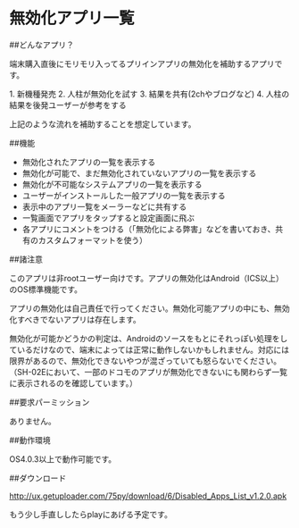 # 無効化アプリ一覧

##どんなアプリ？
<p>端末購入直後にモリモリ入ってるプリインアプリの無効化を補助するアプリです。</p>
1. 新機種発売
2. 人柱が無効化を試す
3. 結果を共有(2chやブログなど)
4. 人柱の結果を後発ユーザーが参考をする

<p>上記のような流れを補助することを想定しています。</p>

##機能
- 無効化されたアプリの一覧を表示する
- 無効化が可能で、まだ無効化されていないアプリの一覧を表示する
- 無効化が不可能なシステムアプリの一覧を表示する
- ユーザーがインストールした一般アプリの一覧を表示する
- 表示中のアプリ一覧をメーラーなどに共有する
- 一覧画面でアプリをタップすると設定画面に飛ぶ
- 各アプリにコメントをつける（「無効化による弊害」などを書いておき、共有のカスタムフォーマットを使う）

##諸注意

<p>このアプリは非rootユーザー向けです。アプリの無効化はAndroid（ICS以上）のOS標準機能です。</p>

<p>アプリの無効化は自己責任で行ってください。無効化可能アプリの中にも、無効化すべきでないアプリは存在します。</p>

<p>無効化が可能かどうかの判定は、Androidのソースをもとにそれっぽい処理をしているだけなので、端末によっては正常に動作しないかもしれません。対応には限界があるので、無効化できないやつが混ざっていても怒らないでください。（SH-02Eにおいて、一部のドコモのアプリが無効化できないにも関わらず一覧に表示されるのを確認しています。）</p>

##要求パーミッション

<p>ありません。</p>

##動作環境

<p>OS4.0.3以上で動作可能です。</p>

##ダウンロード

http://ux.getuploader.com/75py/download/6/Disabled_Apps_List_v1.2.0.apk

<p>もう少し手直ししたらplayにあげる予定です。</p>
